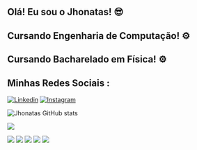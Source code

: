 ## Olá! Eu sou o Jhonatas! 😎
## Cursando Engenharia de Computação! ⚙️
## Cursando Bacharelado em Física! ⚙️

## Minhas Redes Sociais : 
[![Linkedin](https://img.shields.io/badge/LinkedIn-0077B5?style=for-the-badge&logo=linkedin&logoColor=white)](https://www.linkedin.com/in/jhonataszrc/)
[![Instagram](https://img.shields.io/badge/Instagram-E4405F?style=for-the-badge&logo=instagram&logoColor=white)](https://www.instagram.com/jhonataszrc/)

![Jhonatas GitHub stats](https://github-readme-stats.vercel.app/api?username=jhonataszrc&theme=dark&show_icons=true)


 
![](https://github-readme-stats.vercel.app/api/top-langs/?username=jhonataszrc&theme=blue-green)

![](https://img.shields.io/badge/HTML5-E34F26?style=for-the-badge&logo=html5&logoColor=white)
![](https://img.shields.io/badge/CSS3-1572B6?style=for-the-badge&logo=css3&logoColor=white)
![](https://img.shields.io/badge/JavaScript-F7DF1E?style=for-the-badge&logo=javascript&logoColor=black)
![](https://img.shields.io/badge/Java-ED8B00?style=for-the-badge&logo=openjdk&logoColor=white)
![](https://img.shields.io/badge/Spring-6DB33F?style=for-the-badge&logo=spring&logoColor=white)
![]()
![]()



